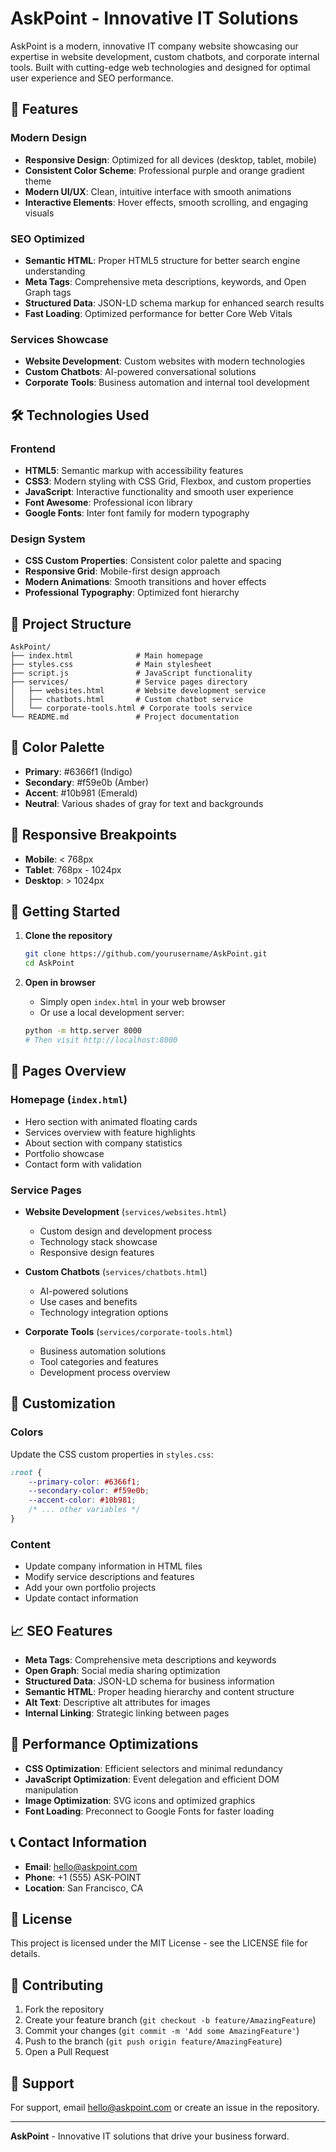 # AskPoint - Innovative IT Solutions

AskPoint is a modern, innovative IT company website showcasing our expertise in website development, custom chatbots, and corporate internal tools. Built with cutting-edge web technologies and designed for optimal user experience and SEO performance.

## 🚀 Features

### Modern Design
- **Responsive Design**: Optimized for all devices (desktop, tablet, mobile)
- **Consistent Color Scheme**: Professional purple and orange gradient theme
- **Modern UI/UX**: Clean, intuitive interface with smooth animations
- **Interactive Elements**: Hover effects, smooth scrolling, and engaging visuals

### SEO Optimized
- **Semantic HTML**: Proper HTML5 structure for better search engine understanding
- **Meta Tags**: Comprehensive meta descriptions, keywords, and Open Graph tags
- **Structured Data**: JSON-LD schema markup for enhanced search results
- **Fast Loading**: Optimized performance for better Core Web Vitals

### Services Showcase
- **Website Development**: Custom websites with modern technologies
- **Custom Chatbots**: AI-powered conversational solutions
- **Corporate Tools**: Business automation and internal tool development

## 🛠️ Technologies Used

### Frontend
- **HTML5**: Semantic markup with accessibility features
- **CSS3**: Modern styling with CSS Grid, Flexbox, and custom properties
- **JavaScript**: Interactive functionality and smooth user experience
- **Font Awesome**: Professional icon library
- **Google Fonts**: Inter font family for modern typography

### Design System
- **CSS Custom Properties**: Consistent color palette and spacing
- **Responsive Grid**: Mobile-first design approach
- **Modern Animations**: Smooth transitions and hover effects
- **Professional Typography**: Optimized font hierarchy

## 📁 Project Structure

```
AskPoint/
├── index.html              # Main homepage
├── styles.css              # Main stylesheet
├── script.js               # JavaScript functionality
├── services/               # Service pages directory
│   ├── websites.html       # Website development service
│   ├── chatbots.html       # Custom chatbot service
│   └── corporate-tools.html # Corporate tools service
└── README.md               # Project documentation
```

## 🎨 Color Palette

- **Primary**: #6366f1 (Indigo)
- **Secondary**: #f59e0b (Amber)
- **Accent**: #10b981 (Emerald)
- **Neutral**: Various shades of gray for text and backgrounds

## 📱 Responsive Breakpoints

- **Mobile**: < 768px
- **Tablet**: 768px - 1024px
- **Desktop**: > 1024px

## 🚀 Getting Started

1. **Clone the repository**
   ```bash
   git clone https://github.com/yourusername/AskPoint.git
   cd AskPoint
   ```

2. **Open in browser**
   - Simply open `index.html` in your web browser
   - Or use a local development server:
   ```bash
   python -m http.server 8000
   # Then visit http://localhost:8000
   ```

## 📄 Pages Overview

### Homepage (`index.html`)
- Hero section with animated floating cards
- Services overview with feature highlights
- About section with company statistics
- Portfolio showcase
- Contact form with validation

### Service Pages
- **Website Development** (`services/websites.html`)
  - Custom design and development process
  - Technology stack showcase
  - Responsive design features
  
- **Custom Chatbots** (`services/chatbots.html`)
  - AI-powered solutions
  - Use cases and benefits
  - Technology integration options
  
- **Corporate Tools** (`services/corporate-tools.html`)
  - Business automation solutions
  - Tool categories and features
  - Development process overview

## 🔧 Customization

### Colors
Update the CSS custom properties in `styles.css`:
```css
:root {
    --primary-color: #6366f1;
    --secondary-color: #f59e0b;
    --accent-color: #10b981;
    /* ... other variables */
}
```

### Content
- Update company information in HTML files
- Modify service descriptions and features
- Add your own portfolio projects
- Update contact information

## 📈 SEO Features

- **Meta Tags**: Comprehensive meta descriptions and keywords
- **Open Graph**: Social media sharing optimization
- **Structured Data**: JSON-LD schema for business information
- **Semantic HTML**: Proper heading hierarchy and content structure
- **Alt Text**: Descriptive alt attributes for images
- **Internal Linking**: Strategic linking between pages

## 🎯 Performance Optimizations

- **CSS Optimization**: Efficient selectors and minimal redundancy
- **JavaScript Optimization**: Event delegation and efficient DOM manipulation
- **Image Optimization**: SVG icons and optimized graphics
- **Font Loading**: Preconnect to Google Fonts for faster loading

## 📞 Contact Information

- **Email**: hello@askpoint.com
- **Phone**: +1 (555) ASK-POINT
- **Location**: San Francisco, CA

## 📝 License

This project is licensed under the MIT License - see the LICENSE file for details.

## 🤝 Contributing

1. Fork the repository
2. Create your feature branch (`git checkout -b feature/AmazingFeature`)
3. Commit your changes (`git commit -m 'Add some AmazingFeature'`)
4. Push to the branch (`git push origin feature/AmazingFeature`)
5. Open a Pull Request

## 📧 Support

For support, email hello@askpoint.com or create an issue in the repository.

---

**AskPoint** - Innovative IT solutions that drive your business forward.
